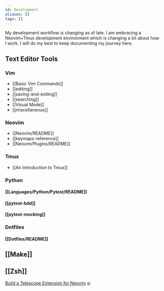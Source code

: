 ```yaml
---
id: Development
aliases: []
tags: []
---
```


My development workflow is changing as of late. I am embracing a Neovim+Tmux development environment which is changing a lot about how I work.  I will do my best to keep documenting my journey here.

## Text Editor Tools

### Vim

- [[Basic Vim Commands]]
- [[editing]]
- [[saving-and-exiting]]
- [[searching]]
- [[Visual Mode]]
- [[miscellaneous]]

### Neovim

* [[Neovim/README]]
* [[keymaps-reference]]
* [[Neovim/Plugins/README]]

### Tmux

* [[An Introduction to Tmux]]

### Python

#### [[Languages/Python/Pytest/README]]

#### [[pytest-bdd]]

#### [[pytest-mocking]]

### Dotfiles

#### [[Dotfiles/README]]

## [[Make]]
## [[Zsh]]

[Build a Telescope Extension for Neovim](https://www.youtube.com/watch?v=ZCkG47xGOl4)
q:

